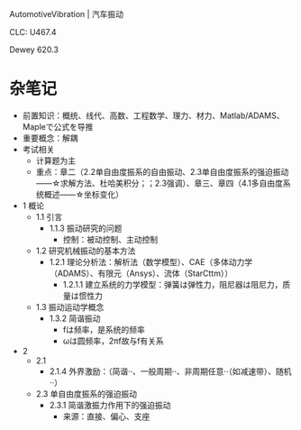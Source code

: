 AutomotiveVibration | 汽车振动

CLC: U467.4

Dewey 620.3

# 杂笔记

- 前置知识：概统、线代、高数、工程数学、理力、材力、Matlab/ADAMS、Mapleで公式を导推
- 重要概念：解耦
- 考试相关
    - 计算题为主
    - 重点：章二（2.2单自由度振系的自由振动、2.3单自由度振系的强迫振动——☆求解方法、杜哈美积分；；2.3强调）、章三、章四（4.1多自由度系统概述——☆坐标变化）
- 1 概论
    - 1.1 引言
        - 1.1.3 振动研究的问题
            - 控制：被动控制、主动控制
    - 1.2 研究机械振动的基本方法
        - 1.2.1 理论分析法：解析法（数学模型）、CAE（多体动力学（ADAMS）、有限元（Ansys）、流体（StarCttm））
            - 1.2.1.1 建立系统的力学模型：弹簧は弹性力，阻尼器は阻尼力，质量は惯性力
    - 1.3 振动运动学概念
        - 1.3.2 简谐振动
            - fは频率，是系统的频率
            - ωは圆频率，2πf故与f有关系
- 2
    - 2.1
        - 2.1.4 外界激励：（简谐··、一般周期··、非周期任意··（如减速带）、随机··）
    - 2.3 单自由度振系的强迫振动
        - 2.3.1 简谐激振力作用下的强迫振动
            - 来源：直接、偏心、支座